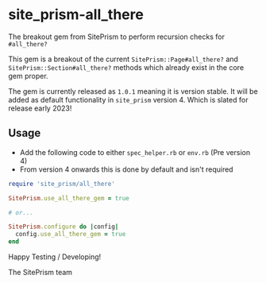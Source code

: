 # site_prism-all_there

The breakout gem from SitePrism to perform recursion checks for `#all_there?`

This gem is a breakout of the current `SitePrism::Page#all_there?` and `SitePrism::Section#all_there?`
methods which already exist in the core gem proper.

The gem is currently released as `1.0.1` meaning it is version stable. It will be added as default
functionality in `site_prism` version 4. Which is slated for release early 2023!

## Usage

- Add the following code to either `spec_helper.rb` or `env.rb` (Pre version 4)
- From version 4 onwards this is done by default and isn't required

```rb
require 'site_prism/all_there'

SitePrism.use_all_there_gem = true

# or...

SitePrism.configure do |config|
  config.use_all_there_gem = true
end
```

Happy Testing / Developing!

The SitePrism team

